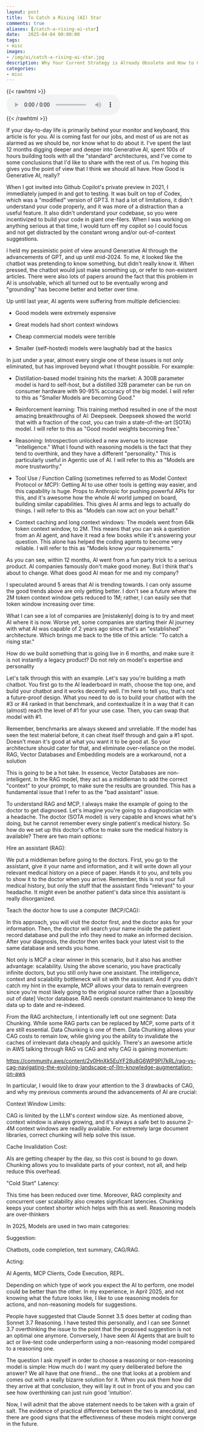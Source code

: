 ```yaml
---
layout: post
title:  To Catch a Rising (AI) Star
comments: true
aliases: [/catch-a-rising-ai-star]
date:   2025-04-04 00:00:00
tags:
- misc
images:
- /img/ai/catch-a-rising-ai-star.jpg
description: Why Your Current Strategy is Already Obsolete and How to Catch the Rising Stars Before They Leave You Behind
categories:
- misc
---
```


{{< rawhtml >}}
    <br>
    <audio controls>
    <source src="/img/ai/catch-a-rising-star.mp3" type="audio/mpeg">
    Your browser does not support the audio element.
    </audio>
    <br>
{{< /rawhtml >}}

If your day-to-day life is primarily behind your monitor and keyboard, this article is for you. AI is coming fast for our jobs, and most of us are not as alarmed as we should be, nor know what to do about it. I've spent the last 12 months digging deeper and deeper into Generative AI, spent 100s of hours building tools with all the "standard" architectures, and I've come to some conclusions that I'd like to share with the rest of us. I'm hoping this gives you the point of view that I think we should all have.
How Good is Generative AI, really?

When I got invited into Github Copilot's private preview in 2021, I immediately jumped in and got to testing. It was built on top of Codex, which was a "modified" version of GPT3. It had a lot of limitations, it didn't understand your code properly, and it was more of a distraction than a useful feature. It also didn't understand your codebase, so you were incentivized to build your code in giant one-filers. When I was working on anything serious at that time, I would turn off my copilot so I could focus and not get distracted by the constant wrong and/or out-of-context suggestions.

I held my pessimistic point of view around Generative AI through the advancements of GPT, and up until mid-2024. To me, it looked like the chatbot was pretending to know something, but didn't really know it. When pressed, the chatbot would just make something up, or refer to non-existent articles. There were also lots of papers around the fact that this problem in AI is unsolvable, which all turned out to be eventually wrong and "grounding" has become better and better over time.

Up until last year, AI agents were suffering from multiple deficiencies:

- Good models were extremely expensive

- Great models had short context windows

- Cheap commercial models were terrible

- Smaller (self-hosted) models were laughably bad at the basics

In just under a year, almost every single one of these issues is not only eliminated, but has improved beyond what I thought possible. For example:

- Distillation-based model training hits the market: A 300B parameter model is hard to self-host, but a distilled 32B parameter can be run on consumer hardware with 90-95% accuracy of the big model. I will refer to this as "Smaller Models are becoming Good."

- Reinforcement learning: This training method resulted in one of the most amazing breakthroughs of AI: Deepseek. Deepseek showed the world that with a fraction of the cost, you can train a state-of-the-art (SOTA) model. I will refer to this as "Good model weights becoming free."

- Reasoning: Introspection unlocked a new avenue to increase "intelligence." What I found with reasoning models is the fact that they tend to overthink, and they have a different "personality." This is particularly useful in Agentic use of AI. I will refer to this as "Models are more trustworthy."

- Tool Use / Function Calling (sometimes referred to as Model Context Protocol or MCP): Getting AI to use other tools is getting way easier, and this capability is huge. Props to Anthropic for pushing powerful APIs for this, and it's awesome how the whole AI world jumped on board, building similar capabilities. This gives AI arms and legs to actually do things. I will refer to this as "Models can now act on your behalf."

- Context caching and long context windows: The models went from 64k token context window, to 2M. This means that you can ask a question from an AI agent, and have it read a few books while it's answering your question. This alone has helped the coding agents to become very reliable. I will refer to this as "Models know your requirements." 

As you can see, within 12 months, AI went from a fun party trick to a serious product. AI companies famously don't make good money. But I think that's about to change.
What does good AI mean for me and my company?

I speculated around 5 areas that AI is trending towards. I can only assume the good trends above are only getting better. I don't see a future where the 2M token context window gets reduced to 1M; rather, I can easily see that token window increasing over time.

What I can see a lot of companies are [mistakenly] doing is to try and meet AI where it is now. Worse yet, some companies are starting their AI journey with what AI was capable of 2 years ago since that's an "established" architecture. Which brings me back to the title of this article: "To catch a rising star."

How do we build something that is going live in 6 months, and make sure it is not instantly a legacy product?
Do not rely on model's expertise and personality

Let's talk through this with an example. Let's say you're building a math chatbot. You first go to the AI leaderboard in math, choose the top one, and build your chatbot and it works decently well. I'm here to tell you, that's not a future-proof design. What you need to do is to build your chatbot with the #3 or #4 ranked in that benchmark, and contextualize it in a way that it can (almost) reach the level of #1 for your use case. Then, you can swap that model with #1.

Remember, benchmarks are always skewed and unreliable. If the model has seen the test material before, it can cheat itself through and gain a #1 spot. Doesn't mean it's good at what you want it to be good at. So your architecture should cater for that, and eliminate over-reliance on the model.
RAG, Vector Databases and Embedding models are a workaround, not a solution

This is going to be a hot take. In essence, Vector Databases are non-intelligent. In the RAG model, they act as a middleman to add the correct "context" to your prompt, to make sure the results are grounded. This has a fundamental issue that I refer to as the "bad assistant" issue.

To understand RAG and MCP, I always make the example of going to the doctor to get diagnosed. Let's imagine you're going to a diagnostician with a headache. The doctor (SOTA model) is very capable and knows what he's doing, but he cannot remember every single patient's medical history. So how do we set up this doctor's office to make sure the medical history is available? There are two main options:

Hire an assistant (RAG): 

We put a middleman before going to the doctors. First, you go to the assistant, give it your name and information, and it will write down all your relevant medical history on a piece of paper. Hands it to you, and tells you to show it to the doctor when you arrive. Remember, this is not your full medical history, but only the stuff that the assistant finds "relevant" to your headache. It might even be another patient's data since this assistant is really disorganized.

Teach the doctor how to use a computer (MCP/CAG): 

In this approach, you will visit the doctor first, and the doctor asks for your information. Then, the doctor will search your name inside the patient record database and pull the info they need to make an informed decision. After your diagnosis, the doctor then writes back your latest visit to the same database and sends you home.

Not only is MCP a clear winner in this scenario, but it also has another advantage: scalability. Using the above scenario, you have practically infinite doctors, but you still only have one assistant. The intelligence, context and scalability bottleneck will sit with the assistant. And if you didn't catch my hint in the example, MCP allows your data to remain evergreen since you're most likely going to the original source rather than a [possibly out of date] Vector database. RAG needs constant maintenance to keep the data up to date and re-indexed.

From the RAG architecture, I intentionally left out one segment: Data Chunking. While some RAG parts can be replaced by MCP, some parts of it are still essential. Data Chunking is one of them. Data Chunking allows your CAG costs to remain low, while giving you the ability to invalidate the caches of irrelevant data cheaply and quickly. There's an awesome article in AWS talking through RAG vs CAG and why CAG is gaining momentum:

https://community.aws/content/2v0HnXk5EuYF28u8G6WP9PI7kRL/rag-vs-cag-navigating-the-evolving-landscape-of-llm-knowledge-augmentation-on-aws

In particular, I would like to draw your attention to the 3 drawbacks of CAG, and why my previous comments around the advancements of AI are crucial:

Context Window Limits: 

CAG is limited by the LLM's context window size. As mentioned above, context window is always growing, and it's always a safe bet to assume 2-4M context windows are readily available. For extremely large document libraries, correct chunking will help solve this issue.

Cache Invalidation Cost: 

AIs are getting cheaper by the day, so this cost is bound to go down. Chunking allows you to invalidate parts of your context, not all, and help reduce this overhead.

"Cold Start" Latency: 

This time has been reduced over time. Moreover, RAG complexity and concurrent user scalability also creates significant latencies. Chunking keeps your context shorter which helps with this as well.
Reasoning models are over-thinkers

In 2025, Models are used in two main categories:

Suggestion: 

Chatbots, code completion, text summary, CAG/RAG.

Acting: 

AI Agents, MCP Clients, Code Execution, REPL.

Depending on which type of work you expect the AI to perform, one model could be better than the other. In my experience, in April 2025, and not knowing what the future looks like, I like to use reasoning models for actions, and non-reasoning models for suggestions.

People have suggested that Claude Sonnet 3.5 does better at coding than Sonnet 3.7 Reasoning. I have tested this personally, and I can see Sonnet 3.7 overthinking the issue to the point that the proposed suggestion is not an optimal one anymore. Conversely, I have seen AI Agents that are built to act or live-test code underperform using a non-reasoning model compared to a reasoning one.

The question I ask myself in order to choose a reasoning or non-reasoning model is simple: How much do I want my query deliberated before the answer? We all have that one friend... the one that looks at a problem and comes out with a really bizarre solution for it. When you ask them how did they arrive at that conclusion, they will lay it out in front of you and you can see how overthinking can just ruin good 'intuition'.

Now, I will admit that the above statement needs to be taken with a grain of salt. The evidence of practical difference between the two is anecdotal, and there are good signs that the effectiveness of these models might converge in the future.
